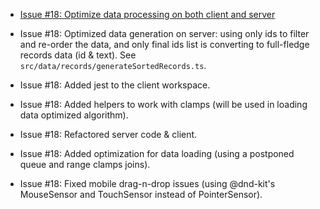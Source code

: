 - [Issue #18: Optimize data processing on both client and server](https://github.com/lilliputten/takemycode-dynamic-list/issues/18)

- Issue #18: Optimized data generation on server: using only ids to filter and re-order the data, and only final ids list is converting to full-fledge records data (id & text). See `src/data/records/generateSortedRecords.ts`.
- Issue #18: Added jest to the client workspace.
- Issue #18: Added helpers to work with clamps (will be used in loading data optimized algorithm).
- Issue #18: Refactored server code & client.
- Issue #18: Added optimization for data loading (using a postponed queue and range clamps joins).
- Issue #18: Fixed mobile drag-n-drop issues (using @dnd-kit's MouseSensor and TouchSensor instead of PointerSensor).
